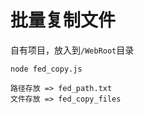 # 批量复制文件

自有项目，放入到`/WebRoot`目录

```
node fed_copy.js
```

```
路径存放 => fed_path.txt
文件存放 => fed_copy_files
```

